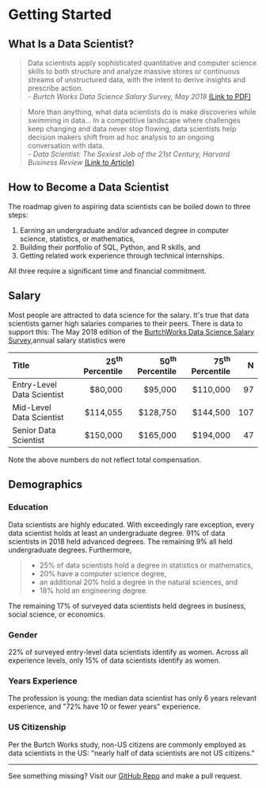 
# Getting Started

## What Is a Data Scientist?  

> Data scientists apply sophisticated quantitative and computer science skills to both structure and analyze massive stores or continuous streams of unstructured data, with the intent to derive insights and prescribe action.  
> \- _Burtch Works Data Science Salary Survey, May 2018_ [(Link to PDF)](https://www.burtchworks.com/wp-content/uploads/2018/05/Burtch-Works-Study_DS-2018.pdf)

> More than anything, what data scientists do is make discoveries while swimming in data... In a competitive landscape where challenges keep changing and data never stop flowing, data scientists help decision makers shift from ad hoc analysis to an ongoing conversation with data.  
> \- _Data Scientist: The Sexiest Job of the 21st Century, Harvard Business Review_ [(Link to Article)](https://hbr.org/2012/10/data-scientist-the-sexiest-job-of-the-21st-century)

## How to Become a Data Scientist

The roadmap given to aspiring data scientists can be boiled down to three steps:  

1. Earning an undergraduate and/or advanced degree in computer science, statistics, or mathematics,  
2. Building their portfolio of SQL, Python, and R skills, and  
3. Getting related work experience through technical internships.  

All three require a significant time and financial commitment.

## Salary

Most people are attracted to data science for the salary. It's true that data scientists garner high salaries comparies to their peers. There is data to support this: The May 2018 edition of the [BurtchWorks Data Science Salary Survey](https://www.burtchworks.com/wp-content/uploads/2018/05/Burtch-Works-Study_DS-2018.pdf),annual salary statistics were  

|Title|25<sup>th</sup> Percentile|50<sup>th</sup> Percentile|75<sup>th</sup> Percentile|N|  
|:--|--:|--:|--:|--:|  
|Entry-Level Data Scientist |  $80,000 |  $95,000 | $110,000 |  97|  
|Mid-Level Data Scientist   | $114,055 | $128,750 | $144,500 | 107|  
|Senior Data Scientist      | $150,000 | $165,000 | $194,000 |  47|  

Note the above numbers do not reflect total compensation.  

## Demographics

### Education

Data scientists are highly educated. With exceedingly rare exception, every data scientist holds at least an undergraduate degree. 91% of data scientists in 2018 held advanced degrees. The remaining 9% all held undergraduate degrees. Furthermore,  

> - 25% of data scientists hold a degree in statistics or mathematics,  
> - 20% have a computer science degree,  
> - an additional 20% hold a degree in the natural sciences, and  
> - 18% hold an engineering degree.  

The remaining 17% of surveyed data scientists held degrees in business, social science, or economics.

### Gender

22% of surveyed entry-level data scientists identify as women. Across all experience levels, only 15% of data scientists identify as women.  

### Years Experience

The profession is young: the median data scientist has only 6 years relevant experience, and "72% have 10 or fewer years" experience.  

### US Citizenship

Per the Burtch Works study, non-US citizens are commonly employed as data scientists in the US: "nearly half of data scientists are not US citizens."

---

See something missing? Visit our [GitHub Repo](https://github.com/vogt4nick/datascience-wiki) and make a pull request.